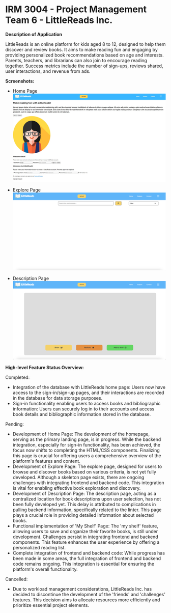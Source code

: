 # IRM 3004 - Project Management Team 6 - LittleReads Inc.

**Description of Application**

LittleReads is an online platform for kids aged 8 to 12, designed to help them discover and review books. It aims to make reading fun and engaging by providing personalized book recommendations based on age and interests. Parents, teachers, and librarians can also join to encourage reading together. Success metrics include the number of sign-ups, reviews shared, user interactions, and revenue from ads.

**Screenshots:**

- Home Page
![Home Page](Images/Home%20Page.jpg)

- Explore Page
![Explore Page](Images/Explore%20Page.png)

- Description Page
![Description Page](Images/Description%20Page.png)

**High-level Feature Status Overview:**

Completed:

- Integration of the database with LittleReads home page: Users now have access to the sign-in/sign-up pages, and their interactions are recorded in the database for data storage purposes.
- Sign-in functionality enabling users to access books and bibliographic information: Users can securely log in to their accounts and access book details and bibliographic information stored in the database.

Pending:

- Development of Home Page: The development of the homepage, serving as the primary landing page, is in progress. While the backend integration, especially for sign-in functionality, has been achieved, the focus now shifts to completing the HTML/CSS components. Finalizing this page is crucial for offering users a comprehensive overview of the platform's features and content.
- Development of Explore Page: The explore page, designed for users to browse and discover books based on various criteria, is not yet fully developed. Although a skeleton page exists, there are ongoing challenges with integrating frontend and backend code. This integration is vital for enabling effective book exploration and discovery.
- Development of Description Page: The description page, acting as a centralized location for book descriptions upon user selection, has not been fully developed yet. This delay is attributed to complications in pulling backend information, specifically related to the linter. This page plays a crucial role in providing detailed information about selected books.
- Functional implementation of 'My Shelf' Page: The 'my shelf' feature, allowing users to save and organize their favorite books, is still under development. Challenges persist in integrating frontend and backend components. This feature enhances the user experience by offering a personalized reading list.
- Complete integration of frontend and backend code: While progress has been made in some areas, the full integration of frontend and backend code remains ongoing. This integration is essential for ensuring the platform's overall functionality.

Cancelled:

- Due to workload management considerations, LittleReads Inc. has decided to discontinue the development of the 'friends' and 'challenges' features. This decision aims to allocate resources more efficiently and prioritize essential project elements.
